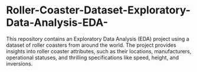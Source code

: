 # Roller-Coaster-Dataset-Exploratory-Data-Analysis-EDA-
This repository contains an Exploratory Data Analysis (EDA) project using a dataset of roller coasters from around the world. The project provides insights into roller coaster attributes, such as their locations, manufacturers, operational statuses, and thrilling specifications like speed, height, and inversions.
